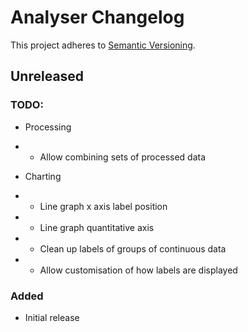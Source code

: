 # Analyser Changelog

This project adheres to [Semantic Versioning](https://semver.org/spec/v2.0.0.html).

## Unreleased

### TODO:

* Processing
* * Allow combining sets of processed data

* Charting
* * Line graph x axis label position
* * Line graph quantitative axis
* * Clean up labels of groups of continuous data
* * Allow customisation of how labels are displayed

### Added

* Initial release
